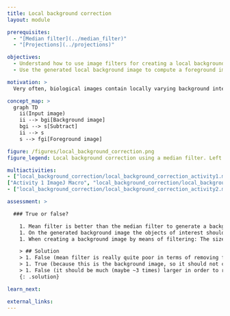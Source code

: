 ```yaml
---
title: Local background correction
layout: module

prerequisites:
  - "[Median filter](../median_filter)"
  - "[Projections](../projections)"

objectives:
  - Understand how to use image filters for creating a local background image
  - Use the generated local background image to compute a foreground image

motivation: >
  Very often, biological images contain locally varying background intensities. This hampers both segmentation and intensity quantification. However, often it is possible to generate a background image that can be subtracted in order to yield a foreground image with zero background. It is very important to know about this, because removing spatially varying background is a prevalent task in bioimage analysis.

concept_map: >
  graph TD
    ii(Input image)
    ii --> bgi[Background image]
    bgi --> s[Subtract]
    ii --> s
    s --> fgi[Foreground image]

figure: /figures/local_background_correction.png
figure_legend: Local background correction using a median filter. Left - Raw data. Middle - Median filtered image (background). Right - Difference image (foreground).

multiactivities:
- ["local_background_correction/local_background_correction_activity1.md", [["Activity 1 ImageJ GUI", "local_background_correction/local_background_correction_imagejgui.md", "markdown"], 
["Activity 1 ImageJ Macro", "local_background_correction/local_background_correction_imagejmacro.ijm", "java"], ["Activity 1 skimage napari", "local_background_correction/local_background_correction_activity1_skimage_napari.py", "python"]]]					
- ["local_background_correction/local_background_correction_activity2.md", [["Activity 2 ImageJ GUI", "local_background_correction/local_background_correction_activity2_gui.md", "markdown"], ["Activity 2 ImageJ Macro", "local_background_correction/local_background_correction_activity2_macro.ijm", "java"], ["Activity 2 ImageJ Jython", "local_background_correction/local_background_correction_activity2_jython.py", "python"], ["Activity 2 skimage napari", "local_background_correction/local_background_correction_activity2_skimage_napari.py", "python"]]]

assessment: >

  ### True or false?

    1. Mean filter is better than the median filter to generate a background image.
    1. On the generated background image the objects of interest should not be visible.
    1. When creating a background image by means of filtering: The size of the filter's structuring element should be much smaller than the size of the objects.

    > ## Solution
    > 1. False (mean filter is really quite poor in terms of removing foreground information)
    > 1. True (because this is the background image, so it should not contain any foreground information)
    > 1. False (it should be much (maybe ~3 times) larger in order to remove the objects from the image)
    {: .solution}

learn_next:

external_links:
---
```

